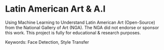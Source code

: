 # Latin American Art & A.I 
Using Machine Learning to Understand Latin American Art (Open-Source) from the National Gallery of Art (NGA). The NGA did not endorse or sponsor this work. This project is fully for educational & research purposes. 

Keywords: Face Detection, Style Transfer
